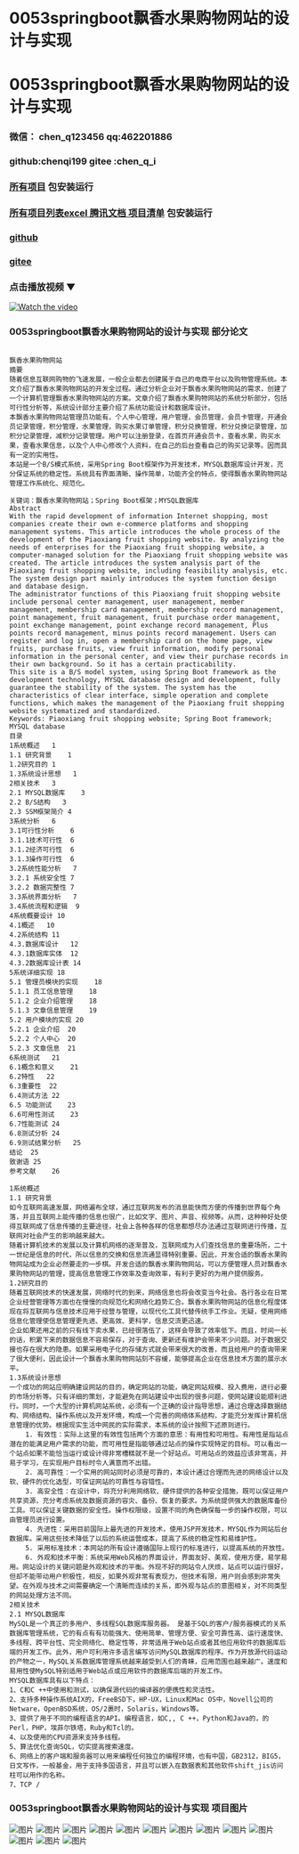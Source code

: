 # 0053springboot飘香水果购物网站的设计与实现


# 0053springboot飘香水果购物网站的设计与实现

### 微信： chen_q123456  qq:462201886
### github:chenqi199 gitee :chen_q_i

### [所有项目](https://github.com/GraduationProject-springboot/allSpringbootProjects) 包安装运行

### [所有项目列表excel 腾讯文档 项目清单](https://docs.qq.com/sheet/DSHRFSVZ5aEVYT3N3?tab=BB08J2) 包安装运行

### [github](https://chenqi199.github.io)

### [gitee](https://gitee.com/chen_q_i)

### 点击播放视频 ▼
[![Watch the video](https://i.sstatic.net/Vp2cE.png)](https://player.bilibili.com/player.html?isOutside=true&aid=BV16ia6epENY&bvid=BV16ia6epENY&cid=500001610574228&p=54)



### 0053springboot飘香水果购物网站的设计与实现 部分论文
```

﻿飘香水果购物网站
摘要
随着信息互联网购物的飞速发展，一般企业都去创建属于自己的电商平台以及购物管理系统。本文介绍了飘香水果购物网站的开发全过程。通过分析企业对于飘香水果购物网站的需求，创建了一个计算机管理飘香水果购物网站的方案。文章介绍了飘香水果购物网站的系统分析部分，包括可行性分析等，系统设计部分主要介绍了系统功能设计和数据库设计。
本飘香水果购物网站管理员功能有，个人中心管理，用户管理，会员管理，会员卡管理，开通会员记录管理，积分管理，水果管理，购买水果订单管理，积分兑换管理，积分兑换记录管理，加积分记录管理，减积分记录管理。用户可以注册登录，在首页开通会员卡，查看水果，购买水果，查看水果信息，以及个人中心修改个人资料，在自己的后台查看自己的购买记录等。因而具有一定的实用性。
本站是一个B/S模式系统，采用Spring Boot框架作为开发技术，MYSQL数据库设计开发，充分保证系统的稳定性。系统具有界面清晰、操作简单，功能齐全的特点，使得飘香水果购物网站管理工作系统化、规范化。

关键词：飘香水果购物网站；Spring Boot框架；MYSQL数据库
Abstract
With the rapid development of information Internet shopping, most companies create their own e-commerce platforms and shopping management systems. This article introduces the whole process of the development of the Piaoxiang fruit shopping website. By analyzing the needs of enterprises for the Piaoxiang fruit shopping website, a computer-managed solution for the Piaoxiang fruit shopping website was created. The article introduces the system analysis part of the Piaoxiang fruit shopping website, including feasibility analysis, etc. The system design part mainly introduces the system function design and database design.
The administrator functions of this Piaoxiang fruit shopping website include personal center management, user management, member management, membership card management, membership record management, point management, fruit management, fruit purchase order management, point exchange management, point exchange record management, Plus points record management, minus points record management. Users can register and log in, open a membership card on the home page, view fruits, purchase fruits, view fruit information, modify personal information in the personal center, and view their purchase records in their own background. So it has a certain practicability.
This site is a B/S model system, using Spring Boot framework as the development technology, MYSQL database design and development, fully guarantee the stability of the system. The system has the characteristics of clear interface, simple operation and complete functions, which makes the management of the Piaoxiang fruit shopping website systematized and standardized.
Keywords: Piaoxiang fruit shopping website; Spring Boot framework; MYSQL database
目录
1系统概述	1
1.1 研究背景	1
1.2研究目的	1
1.3系统设计思想	1
2相关技术	3
2.1 MYSQL数据库	3
2.2 B/S结构	3
2.3 SSM框架简介	4
3系统分析	6
3.1可行性分析	6
3.1.1技术可行性	6
3.1.2经济可行性	6
3.1.3操作可行性	6
3.2系统性能分析	7
3.2.1 系统安全性	7
3.2.2 数据完整性	7
3.3系统界面分析	7
3.4系统流程和逻辑	9
4系统概要设计	10
4.1概述	10
4.2系统结构	11
4.3.数据库设计	12
4.3.1数据库实体	12
4.3.2数据库设计表	14
5系统详细实现	18
5.1 管理员模块的实现	18
5.1.1 员工信息管理	18
5.1.2 企业介绍管理	18
5.1.3 文章信息管理	19
5.2 用户模块的实现	20
5.2.1 企业介绍	20
5.2.2 个人中心	20
5.2.3 文章信息	21
6系统测试	21
6.1概念和意义	21
6.2特性	22
6.3重要性	22
6.4测试方法	22
6.5 功能测试	23
6.6可用性测试	23
6.7性能测试	24
6.8测试分析	24
6.9测试结果分析	25
结论	25
致谢语	25
参考文献	26

1系统概述
1.1 研究背景
如今互联网高速发展，网络遍布全球，通过互联网发布的消息能快而方便的传播到世界每个角落，并且互联网上能传播的信息也很广，比如文字、图片、声音、视频等。从而，这种种好处使得互联网成了信息传播的主要途径，社会上各种各样的信息都想尽办法通过互联网进行传播，互联网对社会产生的影响越来越大。
随着计算机技术的发展以及计算机网络的逐渐普及，互联网成为人们查找信息的重要场所，二十一世纪是信息的时代，所以信息的交换和信息流通显得特别重要。因此，开发合适的飘香水果购物网站成为企业必然要走的一步棋。开发合适的飘香水果购物网站，可以方便管理人员对飘香水果购物网站的管理，提高信息管理工作效率及查询效率，有利于更好的为用户提供服务。
1.2研究目的
随着互联网技术的快速发展，网络时代的到来，网络信息也将会改变当今社会。各行各业在日常企业经营管理等方面也在慢慢的向规范化和网络化趋势汇合。飘香水果购物网站的信息化程度体现在将互联网与信息技术应用于经营与管理，以现代化工具代替传统手工作业。无疑，使用网络信息化管理使信息管理更先进、更高效、更科学，信息交流更迅速。
企业如果还用之前的只有线下卖水果，已经很落伍了，这样会导致了效率低下。而且，时间一长的话，积累下来的数据信息不容易保存，对于查询、更新还有维护会带来不少问题。对于数据交接也存在很大的隐患。如果采用电子化的存储方式就会带来很大的改善，而且给用户的查询带来了很大便利，因此设计一个飘香水果购物网站刻不容缓，能够提高企业在信息技术方面的展示水平。
1.3系统设计思想
一个成功的网站应明确建设网站的目的，确定网站的功能，确定网站规模、投入费用，进行必要的市场分析等。只有详细的策划，才能避免在网站建设中出现的很多问题，使网站建设能顺利进行。同时，一个大型的计算机网站系统，必须有一个正确的设计指导思想，通过合理选择数据结构、网络结构、操作系统以及开发环境，构成一个完善的网络体系结构，才能充分发挥计算机信息管理的优势。根据现实生活中网民的实际需求，本系统的设计按照下述原则进行。
    1. 有效性：实际上这里的有效性包括两个方面的意思：有用性和可用性。有用性是指站点潜在的能满足用户需求的功能，而可用性是指能够通过站点的操作实现特定的目标。可以看出一个站点如果不能恰当运行或设计得非常槽糕就不是一个好站点。可用站点的效益应该非常高，并易于学习，在实现用户目标时令人满意而不出错。
    2. 高可靠性：一个实用的网站同时必须是可靠的，本设计通过合理而先进的网络设计以及软、硬件的优化选型，可保证网站的可靠性与容错性。
    3. 高安全性：在设计中，将充分利用网络软、硬件提供的各种安全措施，既可以保证用户共享资源，充分考虑系统及数据资源的容灾、备份、恢复的要求。为系统提供强大的数据库备份工具。可以保证关键数据的安全性。操作权限级，设置不同的角色确保每一步的操作权限，可以由管理员进行设置。
    4. 先进性：采用目前国际上最先进的开发技术，使用JSP开发技术，MYSQL作为网站后台数据库。采用这些技术降低了以后的系统运营成本，提高了系统的稳定性和易维护性。
    5. 采用标准技术：本网站的所有设计遵循国际上现行的标准进行，以提高系统的开放性。
    6. 外观和技术平衡：系统采用Web风格的界面设计，界面友好、美观，使用方便，易学易用。网站设计的关键问题是外观和技术的平衡。外现不好的网站令人厌烦，站点可以运行很好，但却不能带动用户积极性，相反，如果外观非常有表现力，但技术有限，用户则会感到非常失望。在外观与技术之间需要确定一个清晰而连续的关系，即外观与站点的意图相关，对不同类型的网站处理方法不同。
2相关技术
2.1 MYSQL数据库
MySQL是一个真正的多用户、多线程SQL数据库服务器。 是基于SQL的客户/服务器模式的关系数据库管理系统，它的有点有有功能强大、使用简单、管理方便、安全可靠性高、运行速度快、多线程、跨平台性、完全网络化、稳定性等，非常适用于Web站点或者其他应用软件的数据库后端的开发工作。此外，用户可利用许多语言编写访问MySQL数据库的程序。作为开放源代码运动的产物之一，MySQL关系数据库管理系统越来越受到人们的青睐，应用范围也越来越广。速度和易用性使MySQL特别适用于Web站点或应用软件的数据库后端的开发工作。
MYSQL数据库具有以下特点：
1、C和C ++中使用和测试，以确保源代码的编译器的便携性和灵活性。
2、支持多种操作系统AIX的，FreeBSD下，HP-UX，Linux和Mac OS中，Novell公司的Netware，OpenBSD系统，OS/2裹时，Solaris，Windows等。
3、提供了用于不同的编程语言的API。编程语言，如C,, C ++，Python和Java的，的Perl，PHP，埃菲尔铁塔，Ruby和Tcl的。
4、以及使用的CPU资源来支持多线程。
5、算法优化查询SQL，切实提高搜索速度。
6、网络上的客户端和服务器可以用来编程任何独立的编程环境，也有中国，GB2312，BIG5，日文写作，一般基金，用于支持多国语言，并且可以嵌入在数据表和其他软件shift_jis访问柱可以用作的名称。
7、TCP / 

```
### 0053springboot飘香水果购物网站的设计与实现 项目图片
![图片](/images/0053springbootimg_001.jpg)
![图片](/images/0053springbootimg_003.jpg)
![图片](/images/0053springbootimg_002.jpg)
![图片](/images/0053springbootimg_012.jpg)
![图片](/images/0053springbootimg_006.jpg)
![图片](/images/0053springbootimg_007.jpg)
![图片](/images/0053springbootimg_013.jpg)
![图片](/images/0053springbootimg_005.jpg)
![图片](/images/0053springbootimg_011.jpg)
![图片](/images/0053springbootimg_010.jpg)
![图片](/images/0053springbootimg_004.jpg)
![图片](/images/0053springbootimg_009.jpg)
![图片](/images/0053springbootimg_008.jpg)








